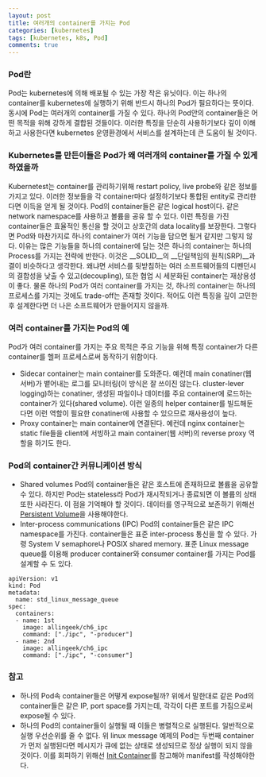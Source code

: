 ```yaml
---
layout: post
title: 여러개의 container를 가지는 Pod 
categories: [kubernetes]
tags: [kubernetes, k8s, Pod]
comments: true
---
```



### Pod란
Pod는 kubernetes에 의해 배포될 수 있는 가장 작은 유닛이다. 이는 하나의 container를 kubernetes에 실행하기 위해 반드시 하나의 Pod가 필요하다는 뜻이다. 동시에 Pod는 여러개의 container를 가질 수 있다. 하나의 Pod안의 container들은 어떤 목적을 위해 강하게 결합된 것들이다. 이러한 특징을 단순히 사용하기보다 깊이 이해하고 사용한다면 kubernetes 운영환경에서 서비스를 설계하는데 큰 도움이 될 것이다.

### Kubernetes를 만든이들은 Pod가 왜 여러개의 container를 가질 수 있게 하였을까  

Kubernetest는 container를 관리하기위해 restart policy, live probe와 같은 정보를 가지고 있다. 이러한 정보들을 각 container마다 설정하기보다 통합된 entity로 관리한다면 이득을 얻게 될 것이다.
Pod의 container들은 같은 logical host이다. 같은 network namespace를 사용하고 볼륨을 공유 할 수 있다. 이런 특징을 가진 container들은 효율적인 통신을 할 것이고 상호간의 data locality를 보장한다. 
그렇다면 Pod와 마찬가지로 하나의 container가 여러 기능을 담으면 될거 같지만 그렇지 않다. 이유는 많은 기능들을 하나의 container에 담는 것은 하나의 container는 하나의 Process를 가지는 전략에 반한다. 이것은 __SOLID__의 __단일책임의 원칙(SRP)__과 결이 비슷하다고 생각한다. 왜냐면 서비스를 뒷받침하는 여러 소프트웨어들의 디펜던시의 결합성을 낮출 수 있고(decoupling), 또한 협업 시 세분화된 container는 재상용성이 좋다.
물론 하나의 Pod가 여러 container를 가지는 것, 하나의 container는 하나의 프로세스를 가지는 것에도 trade-off는 존재할 것이다. 적어도 이런 특징을 깊이 고민한 후 설계한다면 더 나은 소프트웨어가 만들어지지 않을까.

### 여러 container를 가지는 Pod의 예

Pod가 여러 container를 가지는 주요 목적은 주요 기능을 위해 특정 container가 다른 container를 헬퍼 프로세스로써 동작하기 위함이다. 
- Sidecar container는 main container를 도와준다. 예컨데 main conatiner(웹 서버)가 뱉어내는 로그를 모니터링(이 방식은 잘 쓰이진 않는다. cluster-lever logging)하는 conatiner, 생성된 파일이나 데이터를 주요 container에 로드하는 container가 있다(shared volume). 이런 일종의 helper container를 빌드해둔다면 이런 역할이 필요한 conatiner에 사용할 수 있으므로 재사용성이 높다.   
- Proxy container는 main container에 연결된다. 예컨데 nginx container는 static file들을 client에 서빙하고 main container(웹 서버)의 reverse proxy 역할을 하기도 한다. 

### Pod의 container간 커뮤니케이션 방식

- Shared volumes 
Pod의 container들은 같은 호스트에 존재하므로 볼륨을 공유할 수 있다. 하지만 Pod는 stateless라 Pod가 재시작되거나 종료되면 이 볼륨의 상태 또한 사라진다. 이 점을 기억해야 할 것이다. 데이터를 영구적으로 보존하기 위해선 [Persistent Volume](https://jini-lee.github.io/kubernetes/2020/07/16/volume-2/)을 사용해야한다.
- Inter-process communications (IPC)
Pod의 container들은 같은 IPC namespace를 가진다. container들은 표준 inter-process 통신을 할 수 있다. 가령 System V semaphore나 POSIX shared memory. 표준 Linux message queue를 이용해 producer container와 consumer container를 가지는 Pod를 설계할 수 도 있다.

```
apiVersion: v1
kind: Pod
metadata:
  name: std_linux_message_queue
spec:
  containers:
  - name: 1st
    image: allingeek/ch6_ipc
    command: ["./ipc", "-producer"]
  - name: 2nd
    image: allingeek/ch6_ipc
    command: ["./ipc", "-consumer"]
```

### 참고 

- 하나의 Pod속 container들은 어떻게 expose될까? 위에서 말한대로 같은 Pod의 container들은 같은 IP, port space를 가지는데, 각각이 다른 포트를 가짐으로써 expose될 수 있다.
- 하나의 Pod의 container들이 실행될 때 이들은 병렬적으로 실행된다. 일반적으로 실행 우선순위를 줄 수 없다. 위 linux message 예제의 Pod는 두번째 container가 먼저 실행된다면 메시지가 큐에 없는 상태로 생성되므로 정상 실행이 되지 않을것이다. 이를 회피하기 위해선 [Init Container](https://kubernetes.io/docs/concepts/workloads/pods/init-containers/)를 참고해야 manifest를 작성해야한다.   
